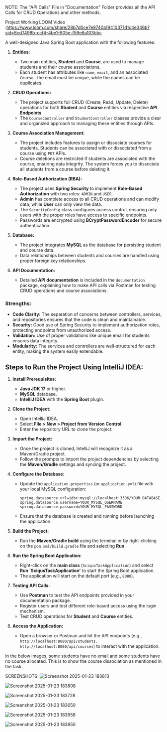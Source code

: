 NOTE: The "API Calls" File in "Documentation" Folder provides all the API Calls for CRUD Operations and other methods.

Project Working LOOM Video :https://www.loom.com/share/28b7d0ce7e9740a19410371d1c4e346b?sid=8cd7498b-ccf4-4be1-905e-f59e6a103bbc


A well-designed Java Spring Boot application with the following features:

1. **Entities:**
   - Two main entities, **Student** and **Course**, are used to manage students and their course associations.
   - Each student has attributes like `name`, `email`, and an associated `Course`. The email must be unique, while the names can be duplicates.

2. **CRUD Operations:**
   - The project supports full CRUD (Create, Read, Update, Delete) operations for both **Student** and **Course** entities via respective **API Endpoints**.
   - The `CourseController` and `StudentController` classes provide a clear and organized approach to managing these entities through APIs.

3. **Course Association Management:**
   - The project includes features to assign or dissociate courses for students. Students can be associated with or dissociated from a course using `PUT` APIs.
   - Course deletions are restricted if students are associated with the course, ensuring data integrity. The system forces you to dissociate all students from a course before deleting it.

4. **Role-Based Authorization (RBA):**
   - The project uses **Spring Security** to implement **Role-Based Authorization** with two roles: `ADMIN` and `USER`.
   - **Admin** has complete access to all CRUD operations and can modify data, while **User** can only view the data.
   - The `SecurityConfig` class configures access control, ensuring only users with the proper roles have access to specific endpoints.
   - Passwords are encrypted using **BCryptPasswordEncoder** for secure authentication.

5. **Database:**
   - The project integrates **MySQL** as the database for persisting student and course data.
   - Data relationships between students and courses are handled using proper foreign key relationships.

6. **API Documentation:**
   - Detailed **API documentation** is included in the `documentation` package, explaining how to make API calls via Postman for testing CRUD operations and course associations.

### **Strengths:**
   - **Code Clarity:** The separation of concerns between controllers, services, and repositories ensures that the code is clean and maintainable.
   - **Security:** Good use of Spring Security to implement authorization roles, protecting endpoints from unauthorized access.
   - **Validation:** Use of proper validations like unique email for students ensures data integrity.
   - **Modularity:** The services and controllers are well-structured for each entity, making the system easily extendable.


## **Steps to Run the Project Using IntelliJ IDEA:**

1. **Install Prerequisites:**
   - **Java JDK 17** or higher.
   - **MySQL** database.
   - **IntelliJ IDEA** with the **Spring Boot** plugin.

2. **Clone the Project:**
   - Open IntelliJ IDEA.
   - Select **File > New > Project from Version Control**.
   - Enter the repository URL to clone the project.

3. **Import the Project:**
   - Once the project is cloned, IntelliJ will recognize it as a Maven/Gradle project.
   - Follow the prompts to import the project dependencies by selecting the **Maven/Gradle** settings and syncing the project.

4. **Configure the Database:**
   - Update the `application.properties` (or `application.yml`) file with your local MySQL configuration:
     ```properties
     spring.datasource.url=jdbc:mysql://localhost:3306/YOUR_DATABASE_NAME
     spring.datasource.username=YOUR_MYSQL_USERNAME
     spring.datasource.password=YOUR_MYSQL_PASSWORD
     ```
   - Ensure that the database is created and running before launching the application.

5. **Build the Project:**
   - Run the **Maven/Gradle build** using the terminal or by right-clicking on the `pom.xml/build.gradle` file and selecting **Run**.

6. **Run the Spring Boot Application:**
   - Right-click on the **main class** (`SciqusTaskApplication`) and select **Run 'SciqusTaskApplication'** to start the Spring Boot application.
   - The application will start on the default port (e.g., `8080`).

7. **Testing API Calls:**
   - Use **Postman** to test the API endpoints provided in your documentation package.
   - Register users and test different role-based access using the login mechanism.
   - Test CRUD operations for **Student** and **Course** entities.

8. **Access the Application:**
   - Open a browser or Postman and hit the API endpoints (e.g., `http://localhost:8080/api/students`, `http://localhost:8080/api/courses`) to interact with the application.


In the below images, some students have no email and some students have no course allocated. This is to show the course dissociation as mentioned in the task.

SCREENSHOTS:
![Screenshot 2025-01-23 183813](https://github.com/user-attachments/assets/3f06dfd7-58ec-401e-a2be-c1ce94069bac)

![Screenshot 2025-01-23 183808](https://github.com/user-attachments/assets/5aa27f93-dc10-45e4-97b4-f78faa9dc774)

![Screenshot 2025-01-23 183728](https://github.com/user-attachments/assets/670b5bb5-7631-41ad-b8ce-9883f6117621)

![Screenshot 2025-01-23 183650](https://github.com/user-attachments/assets/a0f88040-ce41-462e-b4b5-301fa76e7442)

![Screenshot 2025-01-23 183958](https://github.com/user-attachments/assets/c42edefb-64a5-40b5-b2f7-1d07ed8668a7)

![Screenshot 2025-01-23 183950](https://github.com/user-attachments/assets/da7887ed-6eb9-42ff-a0cd-757a42ebcad5)
